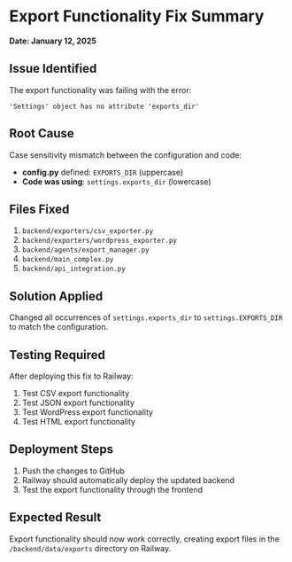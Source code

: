 # Export Functionality Fix Summary
**Date: January 12, 2025**

## Issue Identified
The export functionality was failing with the error:
```
'Settings' object has no attribute 'exports_dir'
```

## Root Cause
Case sensitivity mismatch between the configuration and code:
- **config.py** defined: `EXPORTS_DIR` (uppercase)
- **Code was using**: `settings.exports_dir` (lowercase)

## Files Fixed
1. `backend/exporters/csv_exporter.py`
2. `backend/exporters/wordpress_exporter.py`
3. `backend/agents/export_manager.py`
4. `backend/main_complex.py`
5. `backend/api_integration.py`

## Solution Applied
Changed all occurrences of `settings.exports_dir` to `settings.EXPORTS_DIR` to match the configuration.

## Testing Required
After deploying this fix to Railway:
1. Test CSV export functionality
2. Test JSON export functionality
3. Test WordPress export functionality
4. Test HTML export functionality

## Deployment Steps
1. Push the changes to GitHub
2. Railway should automatically deploy the updated backend
3. Test the export functionality through the frontend

## Expected Result
Export functionality should now work correctly, creating export files in the `/backend/data/exports` directory on Railway.